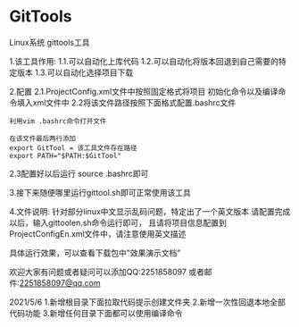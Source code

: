 # GitTools
Linux系统 gittools工具

1.该工具作用:
  1.1.可以自动化上库代码
  1.2.可以自动化将版本回退到自己需要的特定版本
  1.3.可以自动化选择项目下载

2.配置
  2.1.ProjectConfig.xml文件中按照固定格式将项目
      初始化命令以及编译命令填入xml文件中
  2.2将该文件路径按照下面格式配置.bashrc文件

    利用vim .bashrc命令打开文件

    在该文件最后两行添加
    export GitTool = 该工具文件存在路径
    export PATH="$PATH:$GitTool"

  2.3配置好以后运行 source .bashrc即可
  
3.接下来随便哪里运行gittool.sh即可正常使用该工具

4.文件说明:
针对部分linux中文显示乱码问题，特定出了一个英文版本
请配置完成以后，输入gittoolen.sh命令运行即可，
且请将项目信息配置到ProjectConfigEn.xml文件中，请注意使用英文描述


具体运行效果，可以查看下载包中"效果演示文档"


欢迎大家有问题或者疑问可以添加QQ:2251858097
或者邮件:2251858097@qq.com

2021/5/6 1.新增根目录下面拉取代码提示创建文件夹
         2.新增一次性回退本地全部代码功能
         3.新增任何目录下面都可以使用编译命令

